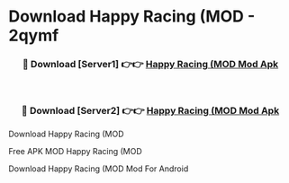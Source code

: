 # Download Happy Racing (MOD - 2qymf



<div align="center">
<h3>🔴 Download [Server1] 👉👉 <a href="https://momento.my/?title=Happy_Racing_(MOD">Happy Racing (MOD Mod Apk</a></h3><br>

<h3>🔴 Download [Server2] 👉👉 <a href="https://momento.my/?title=Happy_Racing_(MOD">Happy Racing (MOD Mod Apk</a></h3>
</div>



Download Happy Racing (MOD 

Free APK MOD Happy Racing (MOD 

Download Happy Racing (MOD Mod For Android
